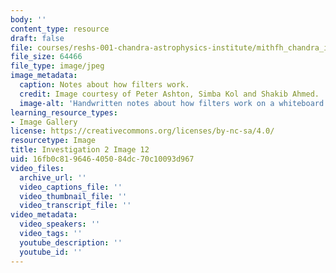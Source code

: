 ```yaml
---
body: ''
content_type: resource
draft: false
file: courses/reshs-001-chandra-astrophysics-institute/mithfh_chandra_inv2_12.jpg
file_size: 64466
file_type: image/jpeg
image_metadata:
  caption: Notes about how filters work.
  credit: Image courtesy of Peter Ashton, Simba Kol and Shakib Ahmed.
  image-alt: 'Handwritten notes about how filters work on a whiteboard. '
learning_resource_types:
- Image Gallery
license: https://creativecommons.org/licenses/by-nc-sa/4.0/
resourcetype: Image
title: Investigation 2 Image 12
uid: 16fb0c81-9646-4050-84dc-70c10093d967
video_files:
  archive_url: ''
  video_captions_file: ''
  video_thumbnail_file: ''
  video_transcript_file: ''
video_metadata:
  video_speakers: ''
  video_tags: ''
  youtube_description: ''
  youtube_id: ''
---
```

